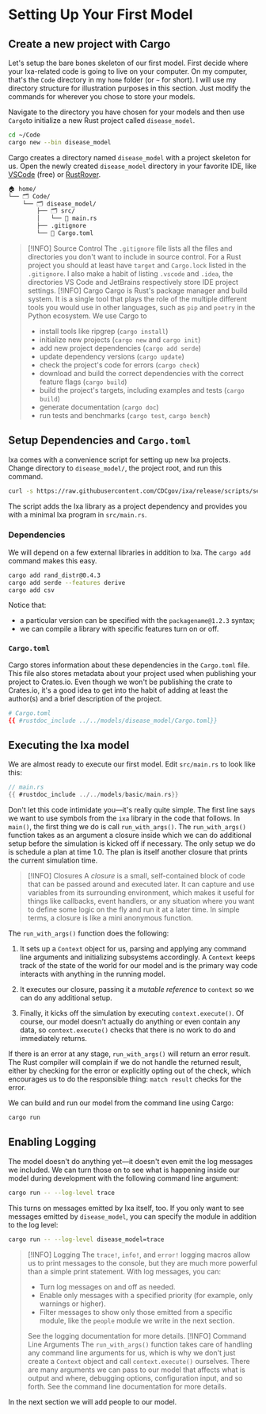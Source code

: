 # Setting Up Your First Model

## Create a new project with Cargo

Let's setup the bare bones skeleton of our first model. First decide where your Ixa-related code is going to live on
your computer. On my computer, that's the `Code` directory in my `home` folder (or `~` for short). I will use my
directory structure for illustration purposes in this section. Just modify the commands for wherever you chose to store
your models.

Navigate to the directory you have chosen for your models and then use `Cargo`to initialize a new Rust project called
`disease_model`.

```bash
cd ~/Code
cargo new --bin disease_model
```

Cargo creates a directory named `disease_model` with a project skeleton for us. Open the newly created `disease_model`
directory in your favorite IDE, like [VSCode](https://code.visualstudio.com/) (free)
or [RustRover](https://www.jetbrains.com/rust/).

```bash
🏠 home/
└── 🗂️ Code/
    └── 🗂️ disease_model/
        ├── 🗂️ src/
        │   └── 📄 main.rs
        ├── .gitignore
        └── 📄 Cargo.toml
```

> [!INFO] Source Control
> The `.gitignore` file lists all the files and directories you don't want to include in source control. For a Rust
> project you should at least have `target` and `Cargo.lock` listed in the `.gitignore`. I also make a habit of listing
`.vscode` and `.idea`, the directories VS Code and JetBrains respectively store IDE project settings.
> [!INFO] Cargo
> Cargo is Rust's package manager and build system. It is a single tool that plays the role of the multiple different
> tools you would use in other languages, such as `pip` and `poetry` in the Python ecosystem. We use Cargo to
>
> - install tools like ripgrep (`cargo install`)
> - initialize new projects (`cargo new` and `cargo init`)
> - add new project dependencies (`cargo add serde`)
> - update dependency versions (`cargo update`)
> - check the project's code for errors (`cargo check`)
> - download and build the correct dependencies with the correct feature flags (`cargo build`)
> - build the project's targets, including examples and tests (`cargo build`)
> - generate documentation (`cargo doc`)
> - run tests and benchmarks (`cargo test`, `cargo bench`)

## Setup Dependencies and `Cargo.toml`

Ixa comes with a convenience script for setting up new Ixa projects. Change directory to `disease_model/`, the project
root, and run this command.

```bash
curl -s https://raw.githubusercontent.com/CDCgov/ixa/release/scripts/setup_new_ixa_project.sh | sh -s
```

The script adds the Ixa library as a project dependency and provides you with a minimal Ixa program in `src/main.rs`.

### Dependencies

We will depend on a few external libraries in addition to Ixa. The `cargo add` command makes this easy.

```bash
cargo add rand_distr@0.4.3
cargo add serde --features derive
cargo add csv
```

Notice that:

- a particular version can be specified with the `packagename@1.2.3` syntax;
- we can compile a library with specific features turn on or off.

### `Cargo.toml`

Cargo stores information about these dependencies in the `Cargo.toml` file. This file also stores metadata about your
project used when publishing your project to Crates.io. Even though we won't be publishing the crate to Crates.io, it's
a good idea to get into the habit of adding at least the author(s) and a brief description of the project.

```toml
# Cargo.toml
{{ #rustdoc_include ../../models/disease_model/Cargo.toml}}
```

## Executing the Ixa model

We are almost ready to execute our first model. Edit `src/main.rs` to look like this:

```rust
// main.rs
{{ #rustdoc_include ../../models/basic/main.rs}}
```

Don't let this code intimidate you—it's really quite simple. The first line says we want to use symbols from the `ixa`
library in the code that follows. In `main()`, the first thing we do is call  `run_with_args()`. The `run_with_args()`
function takes as an argument a closure inside which we can do additional setup before the simulation is kicked off if
necessary. The only setup we do is schedule a plan at time 1.0. The plan is itself another closure that prints the
current simulation time.

> [!INFO] Closures
> A *closure* is a small, self-contained block of code that can be passed around and executed later. It can capture and
> use variables from its surrounding environment, which makes it useful for things like callbacks, event handlers, or
> any
> situation where you want to define some logic on the fly and run it at a later time. In simple terms, a closure is
> like
> a mini anonymous function.

The `run_with_args()` function does the following:

1. It sets up a `Context` object for us, parsing and applying any command line arguments and initializing subsystems
   accordingly. A `Context` keeps track of the state of the world for our model and is the primary way code interacts
   with anything in the running model.
2. It executes our closure, passing it a *mutable reference* to `context` so we can do any additional setup.

3. Finally, it kicks off the simulation by executing `context.execute()`. Of course, our model doesn't actually do
   anything or even contain any data, so `context.execute()` checks that there is no work to do and immediately returns.

If there is an error at any stage, `run_with_args()` will return an error result. The Rust compiler will complain if we
do not handle the returned result, either by checking for the error or explicitly opting out of the check, which
encourages us to do the responsible thing: `match result` checks for the error.

We can build and run our model from the command line using Cargo:

```bash
cargo run
```

## Enabling Logging

The model doesn't do anything yet—it doesn't even emit the log messages we included. We can turn those on to see what is
happening inside our model during development with the following command line argument:

```bash
cargo run -- --log-level trace
```

This turns on messages emitted by Ixa itself, too. If you only want to see messages emitted by `disease_model`, you can
specify the module in addition to the log level:

```bash
cargo run -- --log-level disease_model=trace
```

> [!INFO] Logging
> The `trace!`, `info!`, and `error!` logging macros allow us to print messages to the console, but they are much more
> powerful than a simple print statement. With log messages, you can:
>
> - Turn log messages on and off as needed.
> - Enable only messages with a specified priority (for example, only warnings or higher).
> - Filter messages to show only those emitted from a specific module, like the `people` module we write in the next section.
>
> See the logging documentation for more details.
> [!INFO] Command Line Arguments
> The `run_with_args()` function takes care of handling any command line arguments for us, which is why we don't just
> create a `Context` object and call `context.execute()` ourselves. There are many arguments we can pass to our model
> that
> affects what is output and where, debugging options, configuration input, and so forth.
> See the command line documentation for more details.

In the next section we will add people to our model.
